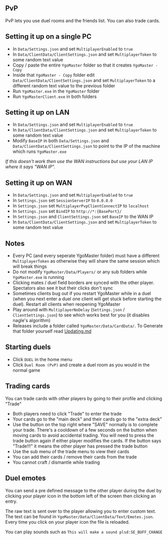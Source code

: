 ## PvP

PvP lets you use duel rooms and the friends list. You can also trade cards.

## Setting it up on a single PC

- In `Data/Settings.json` and set `MultiplayerEnabled` to `true`
- In `Data/ClientData/ClientSettings.json` and set `MultiplayerToken` to some random text value
- Copy / paste the entire `YgoMaster` folder so that it creates `YgoMaster - Copy`
- Inside that `YgoMaster - Copy` folder edit `Data/ClientData/ClientSettings.json` and set `MultiplayerToken` to a different random text value to the previous folder
- Run `YgoMaster.exe` in the `YgoMaster` folder
- Run `YgoMasterClient.exe` in both folders

## Setting it up on LAN

- In `Data/Settings.json` and set `MultiplayerEnabled` to `true`
- In `Data/ClientData/ClientSettings.json` and set `MultiplayerToken` to some random text value
- Modify `BaseIP` in both `Data/Settings.json` and `Data/ClientData/ClientSettings.json` to point to the IP of the machine which runs `YgoMaster.exe`

*If this doesn't work then use the WAN instructions but use your LAN IP where it says "WAN IP".*

## Setting it up on WAN

- In `Data/Settings.json` and set `MultiplayerEnabled` to `true`
- In `Settings.json` set `SessionServerIP` to `0.0.0.0`
- In `Settings.json` set `MultiplayerPvpClientConnectIP` to `localhost`
- In `Settings.json` set `BindIP` to `http://*:{BasePort}/`
- In `Settings.json` and `ClientSettings.json` set `BaseIP` to the WAN IP
- In `Data/ClientData/ClientSettings.json` and set `MultiplayerToken` to some random text value

## Notes

- Every PC (and every seperate YgoMaster folder) must have a different `MultiplayerToken` as otherwise they will share the same session which will break things
- Do not modify `YgoMaster/Data/Players/` or any sub folders while `YgoMaster.exe` is running
- Clicking mates / duel field borders are synced with the other player. Spectators also see it but their clicks don't sync
- Sometimes clients bug out if you restart YgoMaster while in a duel (when you next enter a duel one client will get stuck before starting the duel). Restart all clients when reopening YgoMaster
- Play around with `MultiplayerNoDelay` (`Settings.json` / `ClientSettings.json`) to see which works best for you (it disables nagle's algorithm)
- Releases include a folder called `YgoMaster/Data/CardData/`. To Generate that folder yourself read [Updating.md](Updating.md)

## Starting duels

- Click `DUEL` in the home menu
- Click `Duel Room (PvP)` and create a duel room as you would in the normal game

## Trading cards

You can trade cards with other players by going to their profile and clicking "Trade"

- Both players need to click "Trade" to enter the trade
- Your cards go to the "main deck" and their cards go to the "extra deck"
- Use the button on the top right where "SAVE" normally is to complete your trade. There's a cooldown of a few seconds on the button when moving cards to avoid accidental trading. You will need to press the trade button again if either player modifies the cards. If the button says "Trade!!!" it means the other player has pressed the trade button
- Use the sub menu of the trade menu to view their cards
- You can add their cards / remove their cards from the trade
- You cannot craft / dismantle while trading

## Duel emotes

You can send a pre defined message to the other player during the duel by clicking your player icon in the bottom left of the screen then clicking an entry.

The raw text is sent over to the player allowing you to enter custom text. The text can be found in `YgoMaster/Data/ClientData/Text/Emotes.json`. Every time you click on your player icon the file is reloaded.

You can play sounds such as `This will make a sound plsd:SE_BUFF_CHANGE`